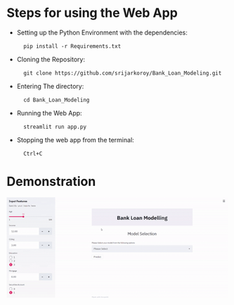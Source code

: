 # Steps for using the Web App
- Setting up the Python Environment with the dependencies:

        pip install -r Requirements.txt

- Cloning the Repository: 

        git clone https://github.com/srijarkoroy/Bank_Loan_Modeling.git
- Entering The directory: 

        cd Bank_Loan_Modeling
- Running the Web App:

        streamlit run app.py
- Stopping the web app from the terminal:

        Ctrl+C

# Demonstration
![](demo.gif)


